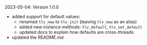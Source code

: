 2023-05-04: Version 1.0.0
- added support for default values:
  - renamed `tlv_new` to `tlv_init` (leaving `tlv_new` as an alias)
  - added new instance methods: `tlv_default`, `tlv_set_default`
  - updated docs to explain how defaults are cross-threads
- updated the README.md
